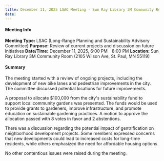```yaml
---
title: December 11, 2025 LSAC Meeting - Sun Ray Library 3M Community Room (2105 Wilson Ave, St. Paul, MN 55119)
date: 
---
```

#### Meeting Info
**Meeting Type:** LSAC (Long-Range Planning and Sustainability Advisory Committee)
**Purpose:** Review of current projects and discussion on future initiatives
**Date/Time:** December 11, 2025, 6:00 PM - 8:00 PM
**Location:** Sun Ray Library 3M Community Room (2105 Wilson Ave, St. Paul, MN 55119)

#### Summary
The meeting started with a review of ongoing projects, including the development of new bike lanes and pedestrian improvements in the city. The committee discussed potential locations for future improvements.

A proposal to allocate $100,000 from the city's sustainability fund to support local community gardens was presented. The funds would be used to provide grants to gardeners, improve infrastructure, and promote education on sustainable gardening practices. A motion to approve the allocation passed with 8 votes in favor and 2 abstentions. 

There was a discussion regarding the potential impact of gentrification on neighborhood development projects. Some members expressed concerns that new developments could lead to increased costs for long-time residents, while others emphasized the need for affordable housing options.

No other contentious issues were raised during the meeting.

